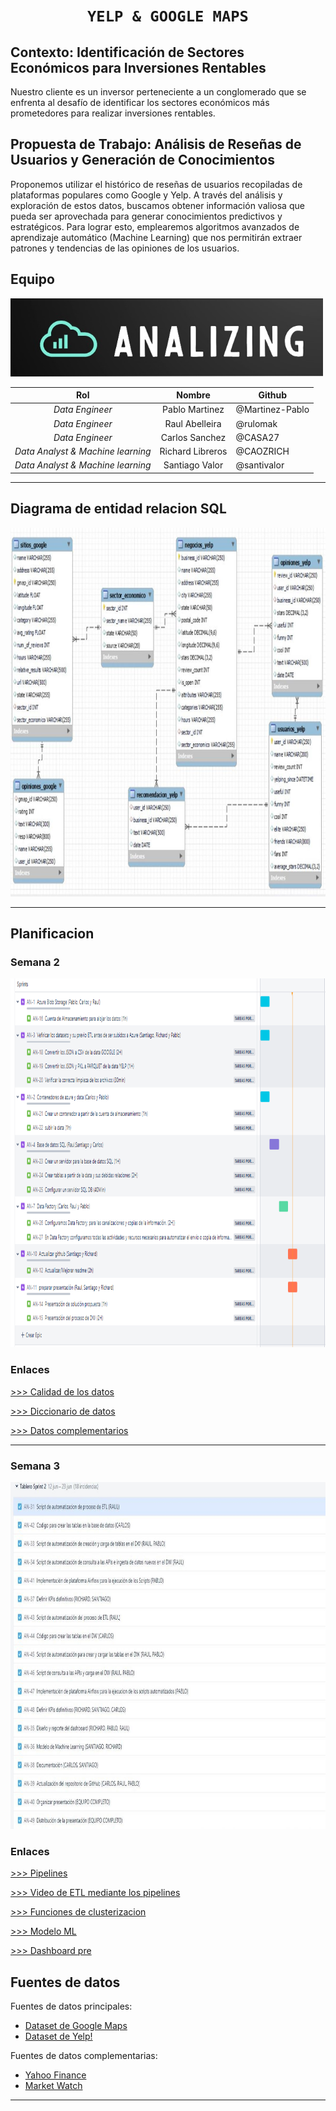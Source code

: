 # <h1 align="center">**`YELP & GOOGLE MAPS`**</h1>

## **Contexto:**  Identificación de Sectores Económicos para Inversiones Rentables
Nuestro cliente es un inversor perteneciente a un conglomerado que se enfrenta al desafío de identificar los sectores económicos más prometedores para realizar inversiones rentables.


## **Propuesta de Trabajo:** Análisis de Reseñas de Usuarios y Generación de Conocimientos
Proponemos utilizar el histórico de reseñas de usuarios recopiladas de plataformas populares como Google y Yelp. A través del análisis y exploración de estos datos, buscamos obtener información valiosa que pueda ser aprovechada para generar conocimientos predictivos y estratégicos. Para lograr esto, emplearemos algoritmos avanzados de aprendizaje automático (Machine Learning) que nos permitirán extraer patrones y tendencias de las opiniones de los usuarios.

## **Equipo**

<img src="img/analizing%20logo.jpg"  height="125">

| **Rol** | **Nombre** | **Github** |
|:---:|:---:|---|
| _Data Engineer_ | Pablo Martinez | @Martinez-Pablo |
| _Data Engineer_ | Raul Abelleira | @rulomak |
| _Data Engineer_ | Carlos Sanchez | @CASA27 |
| _Data Analyst & Machine learning_ | Richard Libreros | @CAOZRICH |
| _Data Analyst & Machine learning_ | Santiago Valor | @santivalor |

***


## **Diagrama de entidad relacion SQL**

<img src="img/diagramaR.JPG"  height="590">

***

## **Planificacion**
### **Semana 2**
<img src="img/semana2.png"  height="590">



### **Enlaces**

[>>> Calidad de los datos ](CalidadDeDatos/README.md)

[>>> Diccionario de datos ](Diccionario%20de%20datos/diccionario.md)

[>>> Datos complementarios ](Datos_complementarios_APIs/README.md)

***

### **Semana 3**
<img src="img/semana3.JPG"  height="555">

### **Enlaces**

[>>> Pipelines ](Pipeline_local/README.md)

[>>> Video de ETL mediante los pipelines ](https://www.youtube.com/watch?v=79StfoUALyE)

[>>> Funciones de clusterizacion ](Pipeline_local/clustering.py)

[>>> Modelo ML ](Modelo_ML/README.md)

[>>> Dashboard pre ](https://app.powerbi.com/view?r=eyJrIjoiZDkzMjAxM2QtMjY5Mi00ZWJmLTg2NTQtYWM4MWY1NTcwY2E3IiwidCI6ImY1ODQzMWRmLTMyNDUtNGIyMi04NjQ1LTVmZmY5ODc0NjY3MiIsImMiOjR9)


## **Fuentes de datos**

Fuentes de datos principales:
+   [Dataset de Google Maps](https://drive.google.com/drive/folders/1Wf7YkxA0aHI3GpoHc9Nh8_scf5BbD4DA?usp=share_link)
+   [Dataset de Yelp!](https://drive.google.com/drive/folders/1TI-SsMnZsNP6t930olEEWbBQdo_yuIZF?usp=sharing)

Fuentes de datos complementarias:
+   [Yahoo Finance](https://finance.yahoo.com/)
+   [Market Watch](https://marketwatch.com)

***

